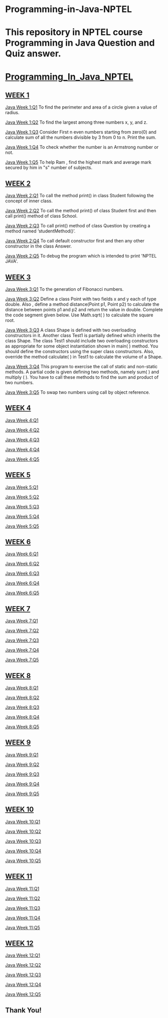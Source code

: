 # Programming-in-Java-NPTEL
# This repository in NPTEL course Programming in Java Question and Quiz answer.
# [Programming_In_Java_NPTEL](https://github.com/sumitnce1/Programming-in-Java-NPTEL)


## [WEEK 1](https://github.com/sumitnce1/Programming-in-Java-NPTEL/tree/master/week%201)

  [Java Week 1:Q1](https://github.com/sumitnce1/Programming-in-Java-NPTEL/blob/master/week%201/Exercise%201.1.java) To find the perimeter and area of a circle given a value of radius.

  [Java Week 1:Q2](https://github.com/sumitnce1/Programming-in-Java-NPTEL/blob/master/week%201/Exercise%201.2.java) To find the largest among three numbers x, y, and z.

  [Java Week 1:Q3](https://github.com/sumitnce1/Programming-in-Java-NPTEL/blob/master/week%201/Exercise%201.3.java) Consider First n even numbers starting from zero(0) and calculate sum of  all the numbers divisible by 3 from 0 to n. Print the sum.

  [Java Week 1:Q4](https://github.com/sumitnce1/Programming-in-Java-NPTEL/blob/master/week%201/Exercise%201.4.java) To check whether the number is an Armstrong number or not.

  [Java Week 1:Q5](https://github.com/sumitnce1/Programming-in-Java-NPTEL/blob/master/week%201/Exercise%201.5.java) To help Ram , find the highest mark and average mark secured by him in "s" number of subjects.


## [WEEK 2](https://github.com/sumitnce1/Programming-in-Java-NPTEL/tree/master/week%202)

  [Java Week 2:Q1](https://github.com/sumitnce1/Programming-in-Java-NPTEL/blob/master/week%202/Exercise%202.1.java) To call the method  print() in class Student following the concept of inner class.

   [Java Week 2:Q2](https://github.com/sumitnce1/Programming-in-Java-NPTEL/blob/master/week%202/Exercise%202.2.java) To call the method  print() of class Student first and then call print() method of class School.

  [Java Week 2:Q3](https://github.com/sumitnce1/Programming-in-Java-NPTEL/blob/master/week%202/Exercise%202.3.java) To call print() method of class Question by creating a method named ‘studentMethod()’.

  [Java Week 2:Q4](https://github.com/sumitnce1/Programming-in-Java-NPTEL/blob/master/week%202/Exercise%202.4.java) To call default constructor first and then any other constructor in the class Answer.

  [Java Week 2:Q5](https://github.com/sumitnce1/Programming-in-Java-NPTEL/blob/master/week%202/Exercise%202.5.java) To debug the program which is intended to print 'NPTEL JAVA'.


## [WEEK 3](https://github.com/sumitnce1/Programming-in-Java-NPTEL/tree/master/week%203)

  [Java Week 3:Q1](https://github.com/sumitnce1/Programming-in-Java-NPTEL/blob/master/week%203/Exercise%203.1.java) To the generation of Fibonacci numbers.

  [Java Week 3:Q2](https://github.com/sumitnce1/Programming-in-Java-NPTEL/blob/master/week%203/Exercise%203.2.java) Define a class Point with two fields x and y each of type double. Also , define a method distance(Point p1, Point p2) to calculate the distance between points p1 and p2 and return the value in double. Complete the code segment given below. Use Math.sqrt( ) to calculate the square root.

  [Java Week 3:Q3](https://github.com/sumitnce1/Programming-in-Java-NPTEL/blob/master/week%203/Exercise%203.3.java) A class Shape is defined with two overloading constructors in it. Another class Test1 is partially defined which inherits the class Shape. The class Test1 should include two overloading constructors as appropriate for some object instantiation shown in main( ) method. You should define the constructors using the super class constructors. Also, override the method calculate( ) in Test1 to calculate the volume of a Shape.

  [Java Week 3:Q4](https://github.com/sumitnce1/Programming-in-Java-NPTEL/blob/master/week%203/Exercise%203.4.java) This program to exercise the call of static and non-static methods. A partial code is given defining two methods, namely sum( ) and multiply ( ). You have to call these methods to find the sum and product of two numbers.

  [Java Week 3:Q5](https://github.com/sumitnce1/Programming-in-Java-NPTEL/blob/master/week%203/Exercise%203.5.java) To swap two numbers using call by object reference.

## [WEEK 4](https://github.com/sumitnce1/Programming-in-Java-NPTEL/tree/master/week%204)

   [Java Week 4:Q1](https://github.com/sumitnce1/Programming-in-Java-NPTEL/blob/master/week%204/Exercise%204.1.java)
   
   [Java Week 4:Q2](https://github.com/sumitnce1/Programming-in-Java-NPTEL/blob/master/week%204/Exercise%204.2.java )
   
   [Java Week 4:Q3](https://github.com/sumitnce1/Programming-in-Java-NPTEL/blob/master/week%204/Exercise%204.3.java )
   
   [Java Week 4:Q4](https://github.com/sumitnce1/Programming-in-Java-NPTEL/blob/master/week%204/Exercise%204.4.java )
   
   [Java Week 4:Q5](https://github.com/sumitnce1/Programming-in-Java-NPTEL/blob/master/week%204/Exercise%204.5.java )

## [WEEK 5](https://github.com/sumitnce1/Programming-in-Java-NPTEL/tree/master/week%205)
    
   [Java Week 5:Q1](https://github.com/sumitnce1/Programming-in-Java-NPTEL/blob/master/week%205/Exercise%205.1.java)
   
   [Java Week 5:Q2](https://github.com/sumitnce1/Programming-in-Java-NPTEL/blob/master/week%205/Exercise%205.2.java)
   
   [Java Week 5:Q3](https://github.com/sumitnce1/Programming-in-Java-NPTEL/blob/master/week%205/Exercise%205.3.java)
   
   [Java Week 5:Q4](https://github.com/sumitnce1/Programming-in-Java-NPTEL/blob/master/week%205/Exercise%205.4.java)
   
   [Java Week 5:Q5](https://github.com/sumitnce1/Programming-in-Java-NPTEL/blob/master/week%205/Exercise%205.5.java)
   
## [WEEK 6](https://github.com/sumitnce1/Programming-in-Java-NPTEL/tree/master/week%206)

   [Java Week 6:Q1](https://github.com/sumitnce1/Programming-in-Java-NPTEL/blob/master/week%206/Exercise%206.1.java)
   
   [Java Week 6:Q2](https://github.com/sumitnce1/Programming-in-Java-NPTEL/blob/master/week%206/Exercise%206.2.java)
   
   [Java Week 6:Q3](https://github.com/sumitnce1/Programming-in-Java-NPTEL/blob/master/week%206/Exercise%206.3.java)
   
   [Java Week 6:Q4](https://github.com/sumitnce1/Programming-in-Java-NPTEL/blob/master/week%206/Exercise%206.4.java)
   
   [Java Week 6:Q5](https://github.com/sumitnce1/Programming-in-Java-NPTEL/blob/master/week%206/Exercise%206.5.java)

## [WEEK 7](https://github.com/sumitnce1/Programming-in-Java-NPTEL/tree/master/week%207)

   [Java Week 7:Q1](https://github.com/sumitnce1/Programming-in-Java-NPTEL/blob/master/week%207/Exercise%207.1.java)
   
   [Java Week 7:Q2](https://github.com/sumitnce1/Programming-in-Java-NPTEL/blob/master/week%207/Exercise%207.2.java)
   
   [Java Week 7:Q3](https://github.com/sumitnce1/Programming-in-Java-NPTEL/blob/master/week%207/Exercise%207.3.java)
   
   [Java Week 7:Q4](https://github.com/sumitnce1/Programming-in-Java-NPTEL/blob/master/week%207/Exercise%207.4.java)
   
   [Java Week 7:Q5](https://github.com/sumitnce1/Programming-in-Java-NPTEL/blob/master/week%207/Exercise%207.5.java)


## [WEEK 8](https://github.com/sumitnce1/Programming-in-Java-NPTEL/tree/master/week%208)

   [Java Week 8:Q1](https://github.com/sumitnce1/Programming-in-Java-NPTEL/blob/master/week%208/Exercise%208.1.java)
   
   [Java Week 8:Q2](https://github.com/sumitnce1/Programming-in-Java-NPTEL/blob/master/week%208/Exercise%208.2.java)
   
   [Java Week 8:Q3](https://github.com/sumitnce1/Programming-in-Java-NPTEL/blob/master/week%208/Exercise%208.3.java)
   
   [Java Week 8:Q4](https://github.com/sumitnce1/Programming-in-Java-NPTEL/blob/master/week%208/Exercise%208.4.java)
   
   [Java Week 8:Q5](https://github.com/sumitnce1/Programming-in-Java-NPTEL/blob/master/week%208/Exercise%208.5.java)


## [WEEK 9](https://github.com/sumitnce1/Programming-in-Java-NPTEL/tree/master/week%209)

   [Java Week 9:Q1](https://github.com/sumitnce1/Programming-in-Java-NPTEL/blob/master/week%209/Exercise%209.1.java)
   
   [Java Week 9:Q2](https://github.com/sumitnce1/Programming-in-Java-NPTEL/blob/master/week%209/Exercise%209.2.java)
   
   [Java Week 9:Q3](https://github.com/sumitnce1/Programming-in-Java-NPTEL/blob/master/week%209/Exercise%209.3.java)
   
   [Java Week 9:Q4](https://github.com/sumitnce1/Programming-in-Java-NPTEL/blob/master/week%209/Exercise%209.4.java)
   
   [Java Week 9:Q5](https://github.com/sumitnce1/Programming-in-Java-NPTEL/blob/master/week%209/Exercise%209.5.java)


## [WEEK 10](https://github.com/sumitnce1/Programming-in-Java-NPTEL/tree/master/week%2010)

   [Java Week 10:Q1](https://github.com/sumitnce1/Programming-in-Java-NPTEL/blob/master/week%2010/Exercise%2010.1.java)
   
   [Java Week 10:Q2](https://github.com/sumitnce1/Programming-in-Java-NPTEL/blob/master/week%2010/Exercise%2010.2.java)
   
   [Java Week 10:Q3](https://github.com/sumitnce1/Programming-in-Java-NPTEL/blob/master/week%2010/Exercise%2010.3.java)
   
   [Java Week 10:Q4](https://github.com/sumitnce1/Programming-in-Java-NPTEL/blob/master/week%2010/Exercise%2010.4.java)
   
   [Java Week 10:Q5](https://github.com/sumitnce1/Programming-in-Java-NPTEL/blob/master/week%2010/Exercise%2010.5.java)
   
   
## [WEEK 11](https://github.com/sumitnce1/Programming-in-Java-NPTEL/tree/master/week%2011)

  [Java Week 11:Q1](https://github.com/sumitnce1/Programming-in-Java-NPTEL/blob/master/week%2011/Exercise%2011.1.java)
  
  [Java Week 11:Q2](https://github.com/sumitnce1/Programming-in-Java-NPTEL/blob/master/week%2011/Exercise%2011.2.java)
  
  [Java Week 11:Q3](https://github.com/sumitnce1/Programming-in-Java-NPTEL/blob/master/week%2011/Exercise%2011.3.java)
  
  [Java Week 11:Q4](https://github.com/sumitnce1/Programming-in-Java-NPTEL/blob/master/week%2011/Exercise%2011.4.java)
  
  [Java Week 11:Q5](https://github.com/sumitnce1/Programming-in-Java-NPTEL/blob/master/week%2011/Exercise%2011.5.java)
  
  
  ## [WEEK 12](https://github.com/sumitnce1/Programming-in-Java-NPTEL/tree/master/week%2012)
  
  [Java Week 12:Q1](https://github.com/sumitnce1/Programming-in-Java-NPTEL/blob/master/week%2012/Exercise%2012.1.java)
  
  [Java Week 12:Q2](https://github.com/sumitnce1/Programming-in-Java-NPTEL/blob/master/week%2012/Exercise%2012.2.java)
  
  [Java Week 12:Q3]()
  
  [Java Week 12:Q4]()
  
  [Java Week 12:Q5]()
  
  
## Thank You!

